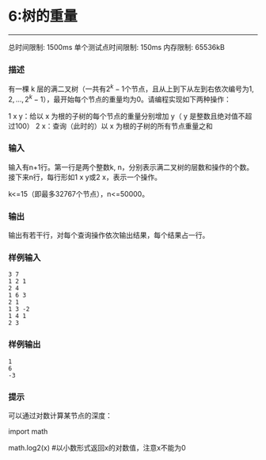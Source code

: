# 6:树的重量

------

总时间限制: 1500ms 单个测试点时间限制: 150ms 内存限制: 65536kB

### 描述

有一棵 k 层的满二叉树（一共有$2^{k} - 1$个节点，且从上到下从左到右依次编号为$1, 2, ..., 2^k-1$），最开始每个节点的重量均为0。请编程实现如下两种操作：

1 x y：给以 x 为根的子树的每个节点的重量分别增加 y（ y 是整数且绝对值不超过100）
2 x：查询（此时的）以 x 为根的子树的所有节点重量之和

### 输入

输入有n+1行。第一行是两个整数k, n，分别表示满二叉树的层数和操作的个数。接下来n行，每行形如1 x y或2 x，表示一个操作。

k<=15（即最多32767个节点），n<=50000。

### 输出

输出有若干行，对每个查询操作依次输出结果，每个结果占一行。

### 样例输入
```
3 7
1 2 1
2 4
1 6 3
2 1
1 3 -2
1 4 1
2 3
```
### 样例输出
```
1
6
-3
```

### 提示

可以通过对数计算某节点的深度：

import math

math.log2(x)  #以小数形式返回x的对数值，注意x不能为0